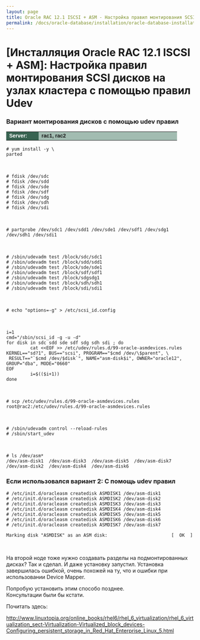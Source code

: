 ```yaml
---
layout: page
title: Oracle RAC 12.1 ISCSI + ASM - Настройка правил монтирования SCSI дисков на узлах кластера с помощью правил Udev
permalink: /docs/oracle-database/installation/oracle-database-installation/distributed/rac/linux/6.7/oracle/12.1/iscsi-asm/setup-mounting-rules-by-uder-rules/
---
```



# [Инсталляция Oracle RAC 12.1 ISCSI + ASM]: Настройка правил монтирования SCSI дисков на узлах кластера с помощью правил Udev


### Вариант монтирования дисков с помощью udev правил


<table cellpadding="4" cellspacing="2" align="center" border="0" width="100%">

<tr>
<td style="color: rgb(255, 255, 255);" bgcolor="#386351" width="14%"><span style="font-family: Arial,Helvetica,sans-serif; font-size: 14px;"><strong>Server:</strong></span></td>
<td height="20" bgcolor="#a2bcb1" width="60%"><span style="font-family: Arial,Helvetica,sans-serif; font-size: 14px;"><strong>rac1, rac2</strong></span></td>
</tr>

</table>


	# yum install -y \
	parted

<br/>

	# fdisk /dev/sdc
	# fdisk /dev/sdd
	# fdisk /dev/sde
	# fdisk /dev/sdf
	# fdisk /dev/sdg
	# fdisk /dev/sdh
	# fdisk /dev/sdi

<br/>

	# partprobe /dev/sdc1 /dev/sdd1 /dev/sde1 /dev/sdf1 /dev/sdg1 /dev/sdh1 /dev/sdi1

<br/>

	# /sbin/udevadm test /block/sdc/sdc1
	# /sbin/udevadm test /block/sdd/sdd1
	# /sbin/udevadm test /block/sde/sde1
	# /sbin/udevadm test /block/sdf/sdf1
	# /sbin/udevadm test /block/sdgsdg1
	# /sbin/udevadm test /block/sdh/sdh1
	# /sbin/udevadm test /block/sdi/sdi1


<br/>


	# echo "options=-g" > /etc/scsi_id.config


<br/>

	i=1
	cmd="/sbin/scsi_id -g -u -d"
	for disk in sdc sdd sde sdf sdg sdh sdi ; do
	         cat <<EOF >> /etc/udev/rules.d/99-oracle-asmdevices.rules
	KERNEL=="sd?1", BUS=="scsi", PROGRAM=="$cmd /dev/\$parent", \
	 RESULT=="`$cmd /dev/$disk`", NAME="asm-disk$i", OWNER="oracle12", GROUP="dba", MODE="0660"
	EOF
	         i=$(($i+1))
	done


<br/>

	# scp /etc/udev/rules.d/99-oracle-asmdevices.rules root@rac2:/etc/udev/rules.d/99-oracle-asmdevices.rules


<br/>

	# /sbin/udevadm control --reload-rules
	# /sbin/start_udev


<br/>


	# ls /dev/asm*
	/dev/asm-disk1  /dev/asm-disk3  /dev/asm-disk5  /dev/asm-disk7
	/dev/asm-disk2  /dev/asm-disk4  /dev/asm-disk6


<!--

Make SCSI Devices Trusted

	# vi /etc/scsi_id.config

Добавить:

	options=--whitelisted --replace-whitespace


Create UDEV Rules File

	# vi /etc/udev/rules.d/99-oracle-asmdevices.rules

<br/>


	KERNEL=="sd*", SUBSYSTEM=="block", PROGRAM="/sbin/scsi_id --whitelisted --replace-whitespace /dev/$name", RESULT=="1IET_00010001", NAME="asm-disk1"

	KERNEL=="sd*", SUBSYSTEM=="block", PROGRAM="/sbin/scsi_id --whitelisted --replace-whitespace /dev/$name", RESULT=="1IET_00020001", NAME="asm-disk2"

	KERNEL=="sd*", SUBSYSTEM=="block", PROGRAM="/sbin/scsi_id --whitelisted --replace-whitespace /dev/$name", RESULT=="1IET_00030001", NAME="asm-disk3"

	KERNEL=="sd*", SUBSYSTEM=="block", PROGRAM="/sbin/scsi_id --whitelisted --replace-whitespace /dev/$name", RESULT=="1IET_00040001", NAME="asm-disk4"

	KERNEL=="sd*", SUBSYSTEM=="block", PROGRAM="/sbin/scsi_id --whitelisted --replace-whitespace /dev/$name", RESULT=="1IET_00050001", NAME="asm-disk5"

	KERNEL=="sd*", SUBSYSTEM=="block", PROGRAM="/sbin/scsi_id --whitelisted --replace-whitespace /dev/$name", RESULT=="1IET_00060001", NAME="asm-disk6"

	KERNEL=="sd*", SUBSYSTEM=="block", PROGRAM="/sbin/scsi_id --whitelisted --replace-whitespace /dev/$name", RESULT=="1IET_00070001", NAME="asm-disk7"



Test Rules


	# udevadm test /block/sdc
	# udevadm test /block/sdd
	# udevadm test /block/sde
	# udevadm test /block/sdf
	# udevadm test /block/sdg
	# udevadm test /block/sdh
	# udevadm test /block/sdi



Restart UDEV Service


	# udevadm control --reload-rules
	# /sbin/start_udev

Результат:

	# ls /dev/asm*
	/dev/asm-disk1  /dev/asm-disk3  /dev/asm-disk5  /dev/asm-disk7
	/dev/asm-disk2  /dev/asm-disk4  /dev/asm-disk6


<br/>

-->

### Eсли использовался вариант 2: С помощь udev правил


    # /etc/init.d/oracleasm createdisk ASMDISK1 /dev/asm-disk1
    # /etc/init.d/oracleasm createdisk ASMDISK2 /dev/asm-disk2
    # /etc/init.d/oracleasm createdisk ASMDISK3 /dev/asm-disk3
    # /etc/init.d/oracleasm createdisk ASMDISK4 /dev/asm-disk4
    # /etc/init.d/oracleasm createdisk ASMDISK5 /dev/asm-disk5
    # /etc/init.d/oracleasm createdisk ASMDISK6 /dev/asm-disk6
    # /etc/init.d/oracleasm createdisk ASMDISK7 /dev/asm-disk7

    Marking disk "ASMDISK" as an ASM disk:                        [  OK  ]



<br/>

На второй ноде тоже нужно создавать разделы на подмонтированных дисках?
Так и сделал. И даже установку запустил. Установка завершилась ошибкой, очень похожей на ту, что и ошибки при использовании Device Mapper.


Попробую установить этим способо позднее.  
Консультации были бы кстати.

Почитать здесь:

http://www.linuxtopia.org/online_books/rhel6/rhel_6_virtualization/rhel_6_virtualization_sect-Virtualization-Virtualized_block_devices-Configuring_persistent_storage_in_Red_Hat_Enterprise_Linux_5.html
